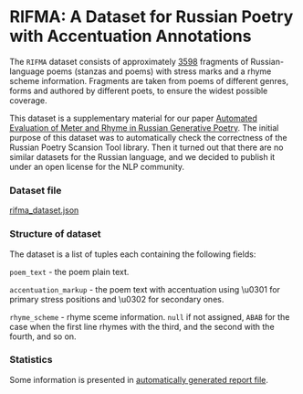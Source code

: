 # RIFMA: A Dataset for Russian Poetry with Accentuation Annotations

The `RIFMA` dataset consists of approximately [3598](poetry_aligner_tests.md) fragments of Russian-language poems (stanzas and poems)
with stress marks and a rhyme scheme information. Fragments are taken from poems of different genres,
forms and authored by different poets, to ensure the widest possible coverage.

This dataset is a supplementary material for our paper [Automated Evaluation of Meter and Rhyme in Russian Generative Poetry](link).
The initial purpose of this dataset was to automatically check the correctness of the Russian Poetry Scansion Tool library.
Then it turned out that there are no similar datasets for the Russian language,
and we decided to publish it under an open license for the NLP community.

### Dataset file

[rifma_dataset.json](rifma_dataset.json)

### Structure of dataset

The dataset is a list of tuples each containing the following fields:

`poem_text` - the poem plain text.  

`accentuation_markup` - the poem text with accentuation using \u0301 for primary stress positions and \u0302 for secondary ones.  

`rhyme_scheme` - rhyme sceme information. `null` if not assigned, `ABAB` for the case when the first line
rhymes with the third, and the second with the fourth, and so on.  


### Statistics

Some information is presented in [automatically generated report file](poetry_aligner_tests.md).

